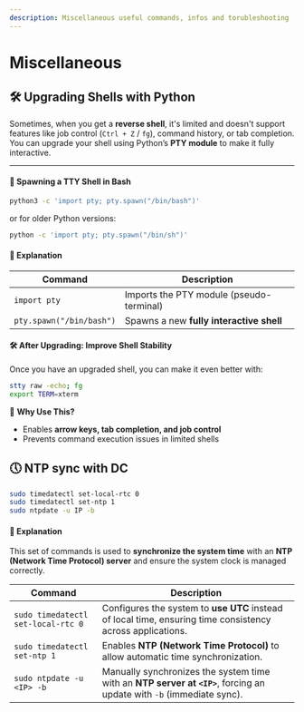 ```yaml
---
description: Miscellaneous useful commands, infos and torubleshooting
---
```


# Miscellaneous

## 🛠️ Upgrading Shells with Python

Sometimes, when you get a **reverse shell**, it's limited and doesn't support features like job control (`Ctrl + Z` / `fg`), command history, or tab completion. You can upgrade your shell using Python’s **PTY module** to make it fully interactive.

***

#### &#x20;**📌 Spawning a TTY Shell in Bash**

```bash
python3 -c 'import pty; pty.spawn("/bin/bash")'
```

or for older Python versions:

```bash
python -c 'import pty; pty.spawn("/bin/sh")'
```

#### **📝 Explanation**

| Command                  | Description                              |
| ------------------------ | ---------------------------------------- |
| `import pty`             | Imports the PTY module (pseudo-terminal) |
| `pty.spawn("/bin/bash")` | Spawns a new **fully interactive shell** |

#### **🛠️ After Upgrading: Improve Shell Stability**

Once you have an upgraded shell, you can make it even better with:

```bash
stty raw -echo; fg
export TERM=xterm
```

🔹 **Why Use This?**

* Enables **arrow keys, tab completion, and job control**
* Prevents command execution issues in limited shells

## 🕔 NTP sync with DC

```bash
sudo timedatectl set-local-rtc 0
sudo timedatectl set-ntp 1
sudo ntpdate -u IP -b
```

#### **📝** Explanation

This set of commands is used to **synchronize the system time** with an **NTP (Network Time Protocol) server** and ensure the system clock is managed correctly.

| Command                            | Description                                                                                                           |
| ---------------------------------- | --------------------------------------------------------------------------------------------------------------------- |
| `sudo timedatectl set-local-rtc 0` | Configures the system to **use UTC** instead of local time, ensuring time consistency across applications.            |
| `sudo timedatectl set-ntp 1`       | Enables **NTP (Network Time Protocol)** to allow automatic time synchronization.                                      |
| `sudo ntpdate -u <IP> -b`          | Manually synchronizes the system time with an **NTP server at `<IP>`**, forcing an update with `-b` (immediate sync). |
